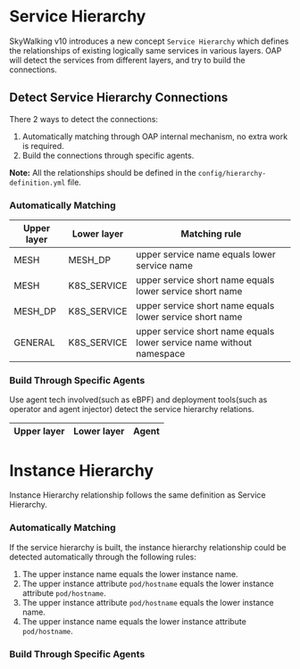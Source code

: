# Service Hierarchy
SkyWalking v10 introduces a new concept `Service Hierarchy` which defines the relationships of existing logically same services in various layers.
OAP will detect the services from different layers, and try to build the connections.

## Detect Service Hierarchy Connections
There 2 ways to detect the connections:
1. Automatically matching through OAP internal mechanism, no extra work is required.
2. Build the connections through specific agents.

**Note:** All the relationships should be defined in the `config/hierarchy-definition.yml` file.

### Automatically Matching 

| Upper layer | Lower layer  | Matching rule                                                         |
|-------------|--------------|-----------------------------------------------------------------------|
| MESH        | MESH_DP      | upper service name equals lower service name                          |
| MESH        | K8S_SERVICE  | upper service short name equals lower service short name              |
| MESH_DP     | K8S_SERVICE  | upper service short name equals lower service short name              |
| GENERAL     | K8S_SERVICE  | upper service short name equals lower service name without namespace  |

### Build Through Specific Agents
Use agent tech involved(such as eBPF) and deployment tools(such as operator and agent injector) detect the service hierarchy relations.

| Upper layer | Lower layer  | Agent |
|-------------|--------------|-------|


# Instance Hierarchy
Instance Hierarchy relationship follows the same definition as Service Hierarchy.

### Automatically Matching
If the service hierarchy is built, the instance hierarchy relationship could be detected automatically through 
the following rules:
1. The upper instance name equals the lower instance name.
2. The upper instance attribute `pod/hostname` equals the lower instance attribute `pod/hostname`.
3. The upper instance attribute `pod/hostname` equals the lower instance name.
4. The upper instance name equals the lower instance attribute `pod/hostname`.

### Build Through Specific Agents
